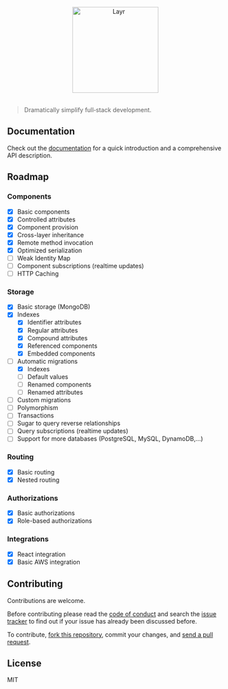 <p align="center">
	<img src="assets/layr-logo-with-icon.svg" width="200" alt="Layr">
	<br>
	<br>
</p>

> Dramatically simplify full‑stack development.

## Documentation

Check out the [documentation](https://layrjs.com/docs) for a quick introduction and a comprehensive API description.

## Roadmap

### Components

- [x] Basic components
- [x] Controlled attributes
- [x] Component provision
- [x] Cross-layer inheritance
- [x] Remote method invocation
- [x] Optimized serialization
- [ ] Weak Identity Map
- [ ] Component subscriptions (realtime updates)
- [ ] HTTP Caching

### Storage

- [x] Basic storage (MongoDB)
- [x] Indexes
  - [x] Identifier attributes
  - [x] Regular attributes
  - [x] Compound attributes
  - [x] Referenced components
  - [x] Embedded components
- [ ] Automatic migrations
  - [x] Indexes
  - [ ] Default values
  - [ ] Renamed components
  - [ ] Renamed attributes
- [ ] Custom migrations
- [ ] Polymorphism
- [ ] Transactions
- [ ] Sugar to query reverse relationships
- [ ] Query subscriptions (realtime updates)
- [ ] Support for more databases (PostgreSQL, MySQL, DynamoDB,...)

### Routing

- [x] Basic routing
- [x] Nested routing

### Authorizations

- [x] Basic authorizations
- [x] Role-based authorizations

### Integrations

- [x] React integration
- [x] Basic AWS integration

## Contributing

Contributions are welcome.

Before contributing please read the [code of conduct](https://github.com/layrjs/layr/blob/master/CODE_OF_CONDUCT.md) and search the [issue tracker](https://github.com/layrjs/layr/issues) to find out if your issue has already been discussed before.

To contribute, [fork this repository](https://docs.github.com/en/github/getting-started-with-github/fork-a-repo/), commit your changes, and [send a pull request](https://docs.github.com/en/github/collaborating-with-issues-and-pull-requests/about-pull-requests).

## License

MIT
